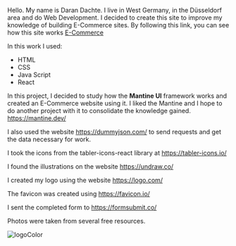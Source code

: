 Hello. My name is Daran Daсhte. I live in West Germany, in the Düsseldorf area and do Web Development. I decided to create this site to improve my knowledge of building E-Commerce sites. By following this link, you can see how this site works <a href="https://main--timely-peony-f0a59f.netlify.app/" target="_blank">E-Commerce</a>

In this work I used:
<ul>
 <li>HTML</li>
 <li>CSS</li>
 <li>Java Script</li>
 <li>React</li>

 </ul>

In this project, I decided to study how the <b>Mantine UI</b> framework works and created an E-Commerce website using it. I liked the Mantine and I hope to do another project with it to consolidate the knowledge gained.  https://mantine.dev/ [](http://a.com)

I also used the website https://dummyjson.com/ to send requests and get the data necessary for work.

I took the icons from the tabler-icons-react library at https://tabler-icons.io/

I found the illustrations on the website https://undraw.co/

I created my logo using the website https://logo.com/

The favicon was created using https://favicon.io/

I sent the completed form to https://formsubmit.co/

Photos were taken from several free resources.


![logoColor](https://user-images.githubusercontent.com/96144068/234046629-d073245e-5596-4b09-8334-cf94d2beb69a.jpg)




